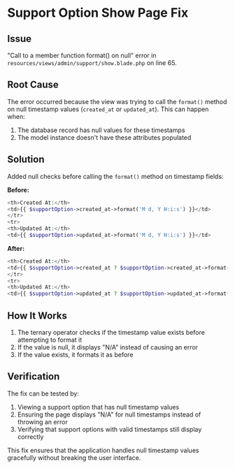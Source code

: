 # Support Option Show Page Fix

## Issue
"Call to a member function format() on null" error in `resources/views/admin/support/show.blade.php` on line 65.

## Root Cause
The error occurred because the view was trying to call the `format()` method on null timestamp values (`created_at` or `updated_at`). This can happen when:
1. The database record has null values for these timestamps
2. The model instance doesn't have these attributes populated

## Solution
Added null checks before calling the `format()` method on timestamp fields:

**Before:**
```php
<th>Created At:</th>
<td>{{ $supportOption->created_at->format('M d, Y H:i:s') }}</td>
</tr>
<tr>
<th>Updated At:</th>
<td>{{ $supportOption->updated_at->format('M d, Y H:i:s') }}</td>
```

**After:**
```php
<th>Created At:</th>
<td>{{ $supportOption->created_at ? $supportOption->created_at->format('M d, Y H:i:s') : 'N/A' }}</td>
</tr>
<tr>
<th>Updated At:</th>
<td>{{ $supportOption->updated_at ? $supportOption->updated_at->format('M d, Y H:i:s') : 'N/A' }}</td>
```

## How It Works
1. The ternary operator checks if the timestamp value exists before attempting to format it
2. If the value is null, it displays "N/A" instead of causing an error
3. If the value exists, it formats it as before

## Verification
The fix can be tested by:
1. Viewing a support option that has null timestamp values
2. Ensuring the page displays "N/A" for null timestamps instead of throwing an error
3. Verifying that support options with valid timestamps still display correctly

This fix ensures that the application handles null timestamp values gracefully without breaking the user interface.